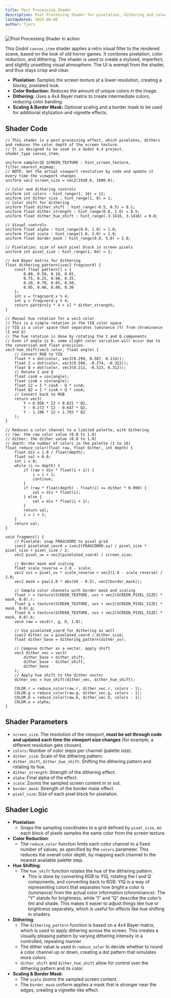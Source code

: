 ```yaml
---
title: Post Processing Shader
description: Post Processing Shader for pixelation, dithering and color reduction
lastUpdated: 2025-06-06
author: Tjorn
---
```


![Post Processing Shader in action](../../../../../assets/fowl-play/effects-shaders/shaders/post-process/post_process_shader.gif)

This Godot `canvas_item` shader applies a retro visual filter to the rendered scene, based on the look of old horror games. It combines pixelation, color reduction, and dithering. The shader is used to create a stylized, imperfect, and slightly unsettling visual atmosphere. The UI is exempt from the shader, and thus stays crisp and clear.

- **Pixelation:** Samples the screen texture at a lower resolution, creating a blocky, pixelated look.
- **Color Reduction:** Reduces the amount of unique colors in the image.
- **Dithering:** Uses a 4x4 Bayer matrix to create intermediate colors, reducing color banding.
- **Scaling & Border Mask:** Optional scaling and a border mask to be used for additional stylization and vignette effects.

## Shader Code

```gdshader
// This shader is a post-processing effect, which pixelates, dithers and reduces the color depth of the screen texture.
// It is designed to be used in a Godot 4.4 project.
shader_type canvas_item;

uniform sampler2D SCREEN_TEXTURE : hint_screen_texture, filter_nearest_mipmap;
// NOTE: Set the actual viewport resolution by code and update it every time the viewport changes
uniform vec2 screen_size = vec2(1920.0, 1080.0);

// Color and dithering controls
uniform int colors : hint_range(1, 16) = 12;
uniform int dither_size : hint_range(1, 8) = 1;
// Color shift for dithering
uniform float dither_shift : hint_range(-0.5, 0.5) = 0.1;
uniform float dither_strength : hint_range(0.0, 1.0) = 0.5;
uniform float dither_hue_shift : hint_range(-3.1416, 3.1416) = 0.0;

// Visual controls
uniform float alpha : hint_range(0.0, 1.0) = 1.0;
uniform float scale : hint_range(1.0, 2.0) = 1.0;
uniform float border_mask : hint_range(0.0, 5.0) = 2.0;

// Pixelation: size of each pixel block in screen pixels
uniform int pixel_size : hint_range(1, 64) = 2;

// 4x4 Bayer matrix for dithering
float dithering_pattern(ivec2 fragcoord) {
    const float pattern[] = {
        0.00, 0.50, 0.10, 0.65,
        0.75, 0.25, 0.90, 0.35,
        0.20, 0.70, 0.05, 0.50,
        0.95, 0.40, 0.80, 0.30
    };
    int x = fragcoord.x % 4;
    int y = fragcoord.y % 4;
    return pattern[y * 4 + x] * dither_strength;
}

// Manual hue rotation for a vec3 color
// This is a simple rotation in the YIQ color space
// YIQ is a color space that separates luminance (Y) from chrominance (I and Q)
// The hue rotation is done by rotating the I and Q components
// Even if angle is 0, some slight color variation will occur due to the conversion and float precision.
vec3 hue_shift(vec3 color, float angle) {
    // Convert RGB to YIQ
    float Y = dot(color, vec3(0.299, 0.587, 0.114));
    float I = dot(color, vec3(0.596, -0.274, -0.322));
    float Q = dot(color, vec3(0.211, -0.523, 0.312));
    // Rotate I and Q
    float cosA = cos(angle);
    float sinA = sin(angle);
    float I2 = I * cosA - Q * sinA;
    float Q2 = I * sinA + Q * cosA;
    // Convert back to RGB
    return vec3(
        Y + 0.956 * I2 + 0.621 * Q2,
        Y - 0.272 * I2 - 0.647 * Q2,
        Y - 1.106 * I2 + 1.703 * Q2
    );
}

// Reduces a color channel to a limited palette, with dithering
// raw: the raw color value (0.0 to 1.0)
// dither: the dither value (0.0 to 1.0)
// depth: the number of colors in the palette (1 to 16)
float reduce_color(float raw, float dither, int depth) {
    float div = 1.0 / float(depth);
    float val = 0.0;
    int i = 0;
    while (i <= depth) {
        if (raw > div * float(i + 1)) {
            i = i + 1;
            continue;
        }
        if (raw * float(depth) - float(i) <= dither * 0.999) {
            val = div * float(i);
        } else {
            val = div * float(i + 1);
        }
        return val;
        i = i + 1;
    }
    return val;
}

void fragment() {
    // Pixelate: snap FRAGCOORD to pixel grid
    ivec2 pixelated_coord = ivec2(FRAGCOORD.xy) / pixel_size * pixel_size + pixel_size / 2;
    vec2 pixel_uv = vec2(pixelated_coord) / screen_size;

    // Border mask and scaling
    float scale_reverse = 2.0 - scale;
    vec2 uvs = pixel_uv * scale_reverse + vec2(1.0 - scale_reverse) / 2.0;
    vec2 mask = pow(2.0 * abs(UV - 0.5), vec2(border_mask));

    // Sample color channels with border mask and scaling
    float r = texture(SCREEN_TEXTURE, uvs + vec2(SCREEN_PIXEL_SIZE) * mask, 0.0).r;
    float g = texture(SCREEN_TEXTURE, uvs + vec2(SCREEN_PIXEL_SIZE) * mask, 0.0).g;
    float b = texture(SCREEN_TEXTURE, uvs + vec2(SCREEN_PIXEL_SIZE) * mask, 0.0).b;
    vec4 raw = vec4(r, g, b, 1.0);

    // Use pixelated_coord for dithering as well
    ivec2 dither_uv = pixelated_coord / dither_size;
    float dither_base = dithering_pattern(dither_uv);

    // Compose dither as a vector, apply shift
    vec3 dither_vec = vec3(
        dither_base + dither_shift,
        dither_base - dither_shift,
        dither_base
    );
    // Apply hue shift to the dither vector
    dither_vec = hue_shift(dither_vec, dither_hue_shift);

    COLOR.r = reduce_color(raw.r, dither_vec.r, colors - 1);
    COLOR.g = reduce_color(raw.g, dither_vec.g, colors - 1);
    COLOR.b = reduce_color(raw.b, dither_vec.b, colors - 1);
    COLOR.a = alpha;
}
```

## Shader Parameters

- `screen_size`: The resolution of the viewport, **must be set through code and updated each time the viewport size changes** (for example, a different resolution gets chosen).
- `colors`: Number of color steps per channel (palette size).
- `dither_size`: Scale of the dithering pattern.
- `dither_shift`, `dither_hue_shift`: Shifting the dithering pattern and rotating its hue.
- `dither_strength`: Strength of the dithering effect.
- `alpha`: Final alpha of the effect.
- `scale`: Zooms the sampled screen content in or out.
- `border_mask`: Strength of the border mask effect.
- `pixel_size`: Size of each pixel block for pixelation.

## Shader Logic

- **Pixelation**:
  - Snaps the sampling coordinates to a grid defined by `pixel_size`, so each block of pixels samples the same color from the screen texture.
- **Color Reduction**:
  - The `reduce_color` function limits each color channel to a fixed number of values, as specified by the `colors` parameter. This reduces the overall color depth, by mapping each channel to the nearest available palette step.
- **Hue Shifting**:
  - The `hue_shift` function rotates the hue of the dithering pattern.
    - This is done by converting RGB to YIQ, rotating the I and Q components, and converting back to RGB. YIQ is a way of representing colors that separates how bright a color is (luminance) from the actual color information (chrominance). The “Y” stands for brightness, while “I” and “Q” describe the color’s tint and shade. This makes it easier to adjust things like hue or brightness separately, which is useful for effects like hue shifting in shaders.
- **Dithering**:
  - The `dithering_pattern` function is based on a 4x4 Bayer matrix, which is used to apply dithering across the screen. This creates a visually pleasing pattern by varying dithering intensity in a controlled, repeating manner.
  - The dither value is used in `reduce_color` to decide whether to round a color channel up or down, creating a dot pattern that simulates more colors.
  - `dither_shift` and `dither_hue_shift` allow for control over the dithering pattern and its color.
- **Scaling & Border Mask**:
  - The `scale` zooms the sampled screen content.
  - The `border_mask` uniform applies a mask that is stronger near the edges, creating a vignette-like effect.

